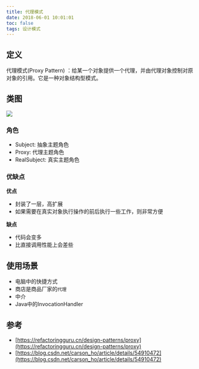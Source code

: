 ```yaml
---
title: 代理模式
date: 2018-06-01 10:01:01
toc: false
tags: 设计模式
---
```



## 定义

代理模式(Proxy Pattern) ：给某一个对象提供一个代理，并由代理对象控制对原对象的引用。它是一种对象结构型模式。

## 类图

![](./1.jpg)

### 角色

- Subject: 抽象主题角色
- Proxy: 代理主题角色
- RealSubject: 真实主题角色

### 优缺点

**优点**

- 封装了一层，高扩展
- 如果需要在真实对象执行操作的前后执行一些工作，则非常方便


**缺点**

- 代码会变多
- 比直接调用性能上会差些

## 使用场景

- 电脑中的快捷方式
- 商店是商品厂家的`代理`
- 中介
- Java中的InvocationHandler

## 参考

- [https://refactoringguru.cn/design-patterns/proxy](https://refactoringguru.cn/design-patterns/proxy)
- [https://blog.csdn.net/carson_ho/article/details/54910472](https://blog.csdn.net/carson_ho/article/details/54910472)
